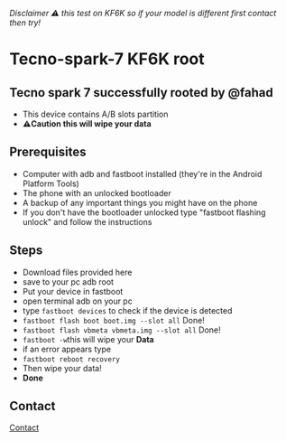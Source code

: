 *Disclaimer ⚠️ this test on KF6K so if your model is different first contact then try!*
# Tecno-spark-7 KF6K root 
## Tecno spark 7 successfully rooted by @fahad
- This device contains A/B slots partition
- **⚠️Caution this will wipe your data**
## Prerequisites
- Computer with adb and fastboot installed (they're in the Android Platform Tools)
- The phone with an unlocked bootloader 
- A backup of any important things you might have on the phone
- If you don't have the bootloader unlocked type "fastboot flashing unlock" and follow the instructions

## Steps
- Download files provided here
- save to your pc adb root 
- Put your device in fastboot 
- open terminal adb on your pc 
- type ``fastboot devices`` to check if the device is detected
- ``fastboot flash boot boot.img --slot all`` Done!
- ``fastboot flash vbmeta vbmeta.img --slot all`` Done!
- ``fastboot -w``this will wipe your **Data**
- if an error appears type
- ``fastboot reboot recovery``
- Then wipe your data!
- **Done**
## Contact 
[Contact](https://wa.link/qrfpk9)

